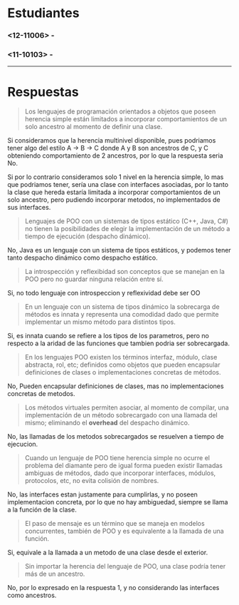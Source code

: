 # Estudiantes
### <12-11006> - <Gabriel Gimenez>
### <11-10103> - <Guillermo Betancourt>
[comment]: # "Si el grupo es de un solo integrante, elimine la linea anterior"
---
# Respuestas

> Los lenguajes de programación orientados a objetos que poseen herencia simple están limitados a incorporar comportamientos de un solo ancestro al momento de definir una clase.

Si consideramos que la herencia multinivel disponible, pues podriamos tener algo del estilo A -> B -> C donde A y B son ancestros de C, y C obteniendo comportamiento de 2 ancestros, por lo que la respuesta seria No.

Si por lo contrario consideramos solo 1 nivel en la herencia simple, lo mas que podriamos tener, sería una clase con interfaces asociadas, por lo tanto la clase que hereda estaría limitada a incorporar comportamientos de un solo ancestro, pero pudiendo incorporar metodos, no implementados de sus interfaces.

> Lenguajes de POO con un sistemas de tipos estático (C++, Java, C\#) no tienen la posibilidades de elegir la implementación de un método a tiempo de ejecución (despacho dinámico).

No, Java es un lenguaje con un sistema de tipos estáticos, y podemos tener tanto despacho dinámico como despacho estático.

> La introspección y reflexibidad son conceptos que se manejan en la POO pero no guardar ninguna relación entre sí.

Si, no todo lenguaje con introspeccion y reflexividad debe ser OO

> En un lenguaje con un sistema de tipos dinámico la sobrecarga de métodos es innata y representa una comodidad dado que permite implementar un mismo método para distintos tipos.

Si, es innata cuando se refiere a los tipos de los parametros, pero no respecto a la aridad de las funciones que tambien podria ser sobrecargada.

> En los lenguajes POO existen los términos interfaz, módulo, clase abstracta, rol, etc; definidos como objetos que pueden encapsular definiciones de clases o implementaciones concretas de métodos.

No, Pueden encapsular definiciones de clases, mas no implementaciones concretas de metodos.

> Los métodos virtuales permiten asociar, al momento de compilar, una implementación de un método sobrecargado con una llamada del mismo; eliminando el **overhead** del despacho dinámico.

No, las llamadas de los metodos sobrecargados se resuelven a tiempo de ejecucion.

> Cuando un lenguaje de POO tiene herencia simple no ocurre el problema del diamante pero de igual forma pueden existir llamadas ambiguas de métodos, dado que incorporar interfaces, módulos, protocolos, etc, no evita colisión de nombres.

No, las interfaces estan justamente para cumplirlas, y no poseen implementacion concreta, por lo que no hay ambiguedad, siempre se llama a la función de la clase.

> El paso de mensaje es un término que se maneja en modelos concurrentes, también de POO y es equivalente a la llamada de una función.

Si, equivale a la llamada a un metodo de una clase desde el exterior.

> Sin importar la herencia del lenguaje de POO, una clase podría tener más de un ancestro.

No, por lo expresado en la respuesta 1, y no considerando las interfaces como ancestros.